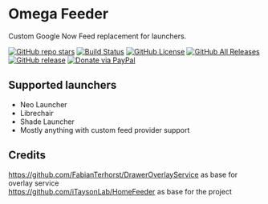 # Omega Feeder
Custom Google Now Feed replacement for launchers.

[![GitHub repo stars](https://img.shields.io/github/stars/saulhdev/OmegaFeeder?style=flat)](https://github.com/saulhdev/OmegaFeeder/stargazers)
[![Build Status](https://img.shields.io/github/workflow/status/saulhdev/OmegaFeeder/Omega%20Feeder%20CI?event=push&logo=github&style=flat)](https://github.com/saulhdev/OmegaFeeder/actions?query=workflow%3A%22Omega+Feeder+CI%22+event%3Apush)
[![GitHub License](https://img.shields.io/github/license/saulhdev/OmegaFeeder)](https://github.com/saulhdev/Neo-Launcher/blob/main/LICENSE)
[![GitHub All Releases](https://img.shields.io/github/downloads/saulhdev/OmegaFeeder/total.svg?style=fla)](https://github.com/saulhdev/OmegaFeeder/releases/)
[![GitHub release](https://img.shields.io/github/v/release/saulhdev/Neo-Launcher?display_name=tag)](https://github.com/saulhdev/OmegaFeeder/releases/latest)
<a href="https://www.paypal.com/paypalme/saulhdev"><img src="https://img.shields.io/badge/Paypal-Donate-blue?style=flat&logo=paypal" alt="Donate via PayPal"/></a>

## Supported launchers
- Neo Launcher
- Librechair
- Shade Launcher
- Mostly anything with custom feed provider support

## Credits
https://github.com/FabianTerhorst/DrawerOverlayService as base for overlay service <br/>
https://github.com/iTaysonLab/HomeFeeder as base for the project
